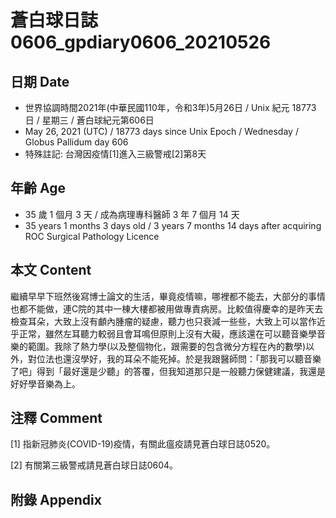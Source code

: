 [_metadata_:encoding]: - "utf-8"
[_metadata_:language]: - "zh-Hant-TW"
[_metadata_:fileformat]: - "markdown"
[_metadata_:MIME_type]: - "text/plain"
[_metadata_:markdown_version]: - "commonmark version 0.29"
[_metadata_:markdown_spec]: - "https://spec.commonmark.org/0.29/"

# 蒼白球日誌0606_gpdiary0606_20210526 #

## 日期 Date ##

* 世界協調時間2021年(中華民國110年，令和3年)5月26日 / Unix 紀元 18773 日 / 星期三 / 蒼白球紀元第606日
* May 26, 2021 (UTC) / 18773 days since Unix Epoch / Wednesday / Globus Pallidum day 606
* 特殊註記: 台灣因疫情[1]進入三級警戒[2]第8天

## 年齡 Age ##

* 35 歲 1 個月 3 天 / 成為病理專科醫師 3 年 7 個月 14 天
* 35 years 1 months 3 days old / 3 years 7 months 14 days after acquiring ROC Surgical Pathology Licence

## 本文 Content ##

繼續早早下班然後寫博士論文的生活，畢竟疫情嘛，哪裡都不能去，大部分的事情也都不能做，連C院的其中一棟大樓都被用做專責病房。比較值得慶幸的是昨天去檢查耳朵，大致上沒有顱內腫瘤的疑慮，聽力也只衰減一些些，大致上可以當作近乎正常，雖然左耳聽力較弱且會耳鳴但原則上沒有大礙，應該還在可以聽音樂學音樂的範圍。我除了熱力學(以及整個物化，跟需要的包含微分方程在內的數學)以外，對位法也還沒學好，我的耳朵不能死掉。於是我跟醫師問：「那我可以聽音樂了吧」得到「最好還是少聽」的答覆，但我知道那只是一般聽力保健建議，我還是好好學音樂為上。

## 注釋 Comment ##

[1] 指新冠肺炎(COVID-19)疫情，有關此瘟疫請見蒼白球日誌0520。

[2] 有關第三級警戒請見蒼白球日誌0604。

## 附錄 Appendix ##

